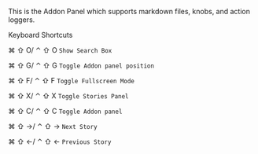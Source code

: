 This is the Addon Panel which supports markdown files, knobs, and action loggers. 

Keyboard Shortcuts

⌘ ⇧ O/  ⌃ ⇧ O `Show Search Box`

⌘ ⇧ G/  ⌃ ⇧ G `Toggle Addon panel position`

⌘ ⇧ F/  ⌃ ⇧ F `Toggle Fullscreen Mode`

⌘ ⇧ X/  ⌃ ⇧ X `Toggle Stories Panel`

⌘ ⇧ C/  ⌃ ⇧ C `Toggle Addon panel`

⌘ ⇧ →/  ⌃ ⇧ → `Next Story`

⌘ ⇧ ←/  ⌃ ⇧ ← `Previous Story`